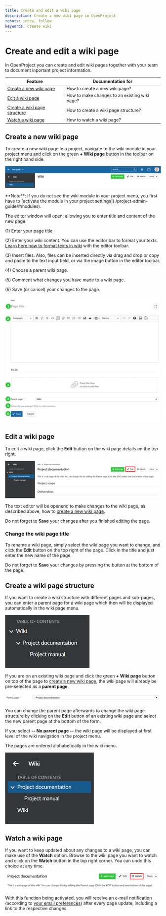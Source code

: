 ```yaml
---
title: Create and edit a wiki page
description: Create a new wiki page in OpenProject
robots: index, follow
keywords: create wiki
---
```


# Create and edit a wiki page

In OpenProject you can create and edit wiki pages together with your team to document inportant project information.

| Feature                                                      | Documentation for                             |
| ------------------------------------------------------------ | --------------------------------------------- |
| [Create a new wiki page](#create-a-new-wiki-page)            | How to create a new wiki page?                |
| [Edit a wiki page](#edit-a-wiki-page)                        | How to make changes to an existing wiki page? |
| [Create a wiki page structure](#create-a-wiki-page-structure) | How to create a wiki page structure?          |
| [Watch a wiki page](#watch-a-wiki-page)                      | How to watch a wiki page?                     |

## Create a new wiki page

To create a new wiki page in a project, navigate to the wiki module in your project menu and click on the green **+ Wiki page** button in the toolbar on the right hand side.

![create-wiki-page](1568198706474.png)

<div class="notice">
**Note**: If you do not see the wiki module in your project menu, you first have to [activate the module in your project settings](./project-admin-guide/#modules).

</div>

The editor window will open, allowing you to enter title and content of the new page.

(1) Enter your page title

(2) Enter your wiki content. You can use the editor bar to format your texts.  [Learn here how to format texts in wiki](#wiki) with the editor toolbar.

(3) Insert files. Also, files can be inserted directly via drag and drop or copy and paste to the text input field, or via the image button in the editor toolbar.

(4) Choose a parent wiki page.

(5) Comment what changes you have made to a wiki page.

(6) Save (or cancel) your changes to the page.

![create-wiki](create-wiki-1568199670933.png)

## Edit a wiki page

To edit a wiki page, click the **Edit** button on the wiki page details on the top right.

![edit-wiki-page](edit-wiki-page.png)

The text editor will be openend to make changes to the wiki page, as described above, how to [create a new wiki page](#create-a-new-wiki).

Do not forget to **Save** your changes after you finished editing the page.

### Change the wiki page title

To rename a wiki page, simply select the wiki page you want to change, and click the **Edit** button on the top right of the page. Click in the title and just enter the new name of the page.

Do not forget to **Save** your changes by pressing the button at the bottom of the page.

## Create a wiki page structure

If you want to create a wiki structure with different pages and sub-pages, you can enter a parent page for a wiki page which then will be displayed automatically in the wiki page menu.

![wiki-page-structure](1568209656591.png)

If you are on an existing wiki page and click the green **+ Wiki page** button on top of the page to [create a new wiki page](#create-a-new-wiki-page), the wiki page will already be pre-selected as a **parent page**.

![wiki-parent-page](1568209633619.png)

You can change the parent page afterwards to change the wiki page structure by clicking on the **Edit** button of an existing wiki page and select the new parent page at the bottom of the form.

If you select **-- No parent page --** the wiki page will be displayed at first level of the wiki navigation in the project menu.

The pages are ordered alphabetically in the wiki menu.

![wiki-page-structure](1568210445539.png)

## Watch a wiki page

If you want to keep updated about any changes to a wiki page, you can make use of the **Watch** option. Browse to the wiki page you want to watch and click on the **Watch** button in the top right corner. You can undo this choice at any time.

![watch-wiki](watch-wiki.png)

With this function being activated, you will receive an e-mail notification (according to [your email preferences](./getting-started/#email-notifications)) after every page update, including a link to the respective changes.

